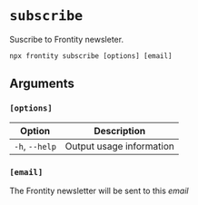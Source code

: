 # `subscribe`

Suscribe to Frontity newsleter.

```shell
npx frontity subscribe [options] [email]
```

## Arguments

### **`[options]`**

|            Option            | Description                                                                                                                                  |
| :--------------------------: | -------------------------------------------------------------------------------------------------------------------------------------------- |
| `-h`, `--help`  | Output usage information                                                                                                             |
### **`[email]`**

The Frontity newsletter will be sent to this _email_

